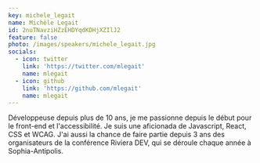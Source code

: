 ```yaml
---
key: michele_legait
name: Michèle Legait
id: 2nuTNavziHZzEHDYqdKDHjXZIlJ2
feature: false
photo: /images/speakers/michele_legait.jpg
socials:
  - icon: twitter
    link: 'https://twitter.com/mlegait'
    name: mlegait
  - icon: github
    link: 'https://github.com/mlegait'
    name: mlegait
---
```

Développeuse depuis plus de 10 ans, je me passionne depuis le début pour le front-end et l'accessibilité. Je suis une aficionada de Javascript, React, CSS et WCAG.
J'ai aussi la chance de faire partie depuis 3 ans des organisateurs de la conférence Riviera DEV, qui se déroule chaque année à Sophia-Antipolis.